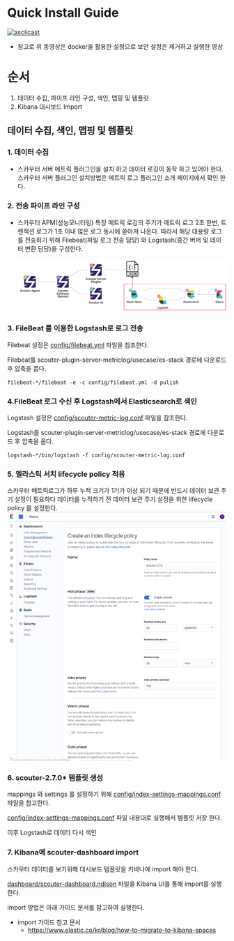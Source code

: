 # Quick Install Guide 
 [![asciicast](https://asciinema.org/a/zYeOGkzJgpWXE2opasv5X0ytl.png)](https://asciinema.org/a/zYeOGkzJgpWXE2opasv5X0ytl)
 - 참고로 위 동영상은 docker을 활용한 설정으로 보안 설정은 제거하고 실행한 영상       
  
# 순서 
  1. 데이터 수집, 파이프 라인 구성, 색인, 맵핑 및 템플릿 
  2. Kibana 대시보드 Import

##  데이터 수집, 색인, 맵핑 및 템플릿
### 1. 데이터 수집 
  - 스카우터 서버 메트릭 플러그인을 설치 하고 데이터 로깅이 동작 하고 있어야 한다. 스카우터 서버 플러그인 설치방법은 메트릭 로그 플러그인 소개 페이지에서 확인 한다. 
  
### 2. 전송 파이프 라인 구성 
  - 스카우터 APM(성능모니터링) 특징 메트릭 로깅의 주기가 메트릭 로그 2초 한번, 트랜잭션 로그가 1초 이내  많은 로그 동시에 쏟아져 나온다. 
    따라서 해당 대용량 로그를 전송하기 위해 Filebeat(파일 로그 전송 담당) 와 Logstash(중간 버퍼 및 데이터 변환 담당)을 구성한다. 
    
    ![전송파이프라인구성도](../../assert/es-stack-pipeline.png)     
  
### 3. FileBeat 를 이용한 Logstash로 로그 전송
  Filebeat 설정은 [config/filebeat.yml](./config/filebeat.yml) 파일을 참조한다. 
  
  Filebeat를 scouter-plugin-server-metriclog/usecase/es-stack 경로에 다운로드 후 압축을 풉다. 
  
  ```
  filebeat-*/filebeat -e -c config/filebeat.yml -d pulish 
  ```
### 4.FileBeat 로그 수신 후 Logstash에서 Elasticsearch로 색인      
  Logstash 설정은 [config/scouter-metric-log.conf](./config/scouter-metric-log.conf) 파일을 참조한다.
  
  Logstash를 scouter-plugin-server-metriclog/usecase/es-stack 경로에 다운로드 후 압축을 풉다.  
  
  ```
  logstash-*/bin/logstash -f config/scouter-metric-log.conf
  ```      
### 5. 엘라스틱 서치 lifecycle policy 적용
  스카우터 메트릭로그가 하루 누적 크기가 1기가 이상 되기 때문에 반드시 데이터 보관 주기 설정이 필요하다 
  데이터를 누적하기 전 데이터 보관 주기 설정을 위한 lifecycle policy 를 설정한다.  
  ![lifecycle](../../assert/lifecycle-policy.png)        

### 6. scouter-2.7.0* 템플릿 생성
  mappings 와 settings 를 설정하기 위해 [config/index-settings-mappings.conf](./config/index-setting-mappings.conf) 파일을 참고한다.
  
  [config/index-settings-mappings.conf](./config/index-setting-mappings.conf) 파일 내용대로 실행해서 템플릿 저장 한다.  
       
  이후 Logstash로 데이터 다시 색인

### 7. Kibana에 scouter-dashboard import   

  스카우터 데이터를 보기위해 대시보드 템플릿을 키바나에 import 해야 한다. 
   
   [dashboard/scouter-dashboard.ndjson](./dashboard/scouter-dashboard.ndjson) 파일을 Kibana UI를 통해 import를 실행한다.
  
   import 방법은 아래 가이드 문서를 참고하여 실행한다.     
   - import 가이드 참고 문서 
     - https://www.elastic.co/kr/blog/how-to-migrate-to-kibana-spaces
     
         
